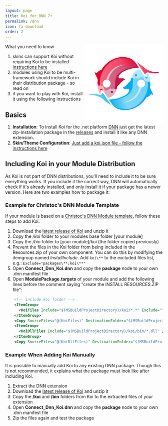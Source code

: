 ```yaml
---
layout: page
title: Koi for DNN 7+
permalink: /dnn
icon: fa-download
order: 2
---
```


<img src="assets/logos/koi-yinyang-250.png" style="float: right">

What you need to know

1. skins can support Koi without requiring Koi to be installed - [instructions here](dnn-themes)
1. modules using Koi to be multi-framework should include Koi in their distribution package - so read on
1. if you want to play with Koi, install it using the following instructions

## Basics

1. **Installation**: To Install Koi for the .net platform [DNN](http://www.dnnsoftware.com/) just get the latest zip-installation package in the [releases](https://connect-koi.net//releases) and install it like any DNN extension.
1. **Skin/Theme Configuration**: [Just add a koi.json file - follow the instructions here](dnn-themes)

## Including Koi in your Module Distribution

As Koi is not part of DNN distributions, you'll need to include it to be sure everything works. If you include it the correct way, DNN will automatically check if it's already installed, and only install it if your package has a newer version. Here are two examples how to package it:

### Example for Christoc's DNN Module Template

If your module is based on a [Christoc's DNN Module template](https://github.com/ChrisHammond/DNNTemplates), follow these steps to add Koi:

1. Download the [latest release of Koi](https://github.com/DNN-Connect/connect.koi/releases) and unzip it
1. Copy the _/koi_ folder to your modules base folder [your module]
1. Copy the _/bin_ folder to [your module]/koi (the folder copied previously)
1. Prevent the files in the Koi folder from being included in the Resources.zip of your own component. You can do this by modifying the itemgroup named _InstallInclude_. Add `koi\**` to the excluded files list, e.g.: `Exclude="packages\**;koi\**"`
1. Open **Connect_Dnn_Koi.dnn** and copy the **package** node to your own .dnn manifest file
1. Open **ModulePackage.targets** of your module and add the following lines before the comment saying "create the INSTALL RESOURCES.ZIP file":

```xml
    <!-- include koi folder -->
    <ItemGroup>
      <KoiFiles Include="$(MSBuildProjectDirectory)/koi/*.*" Exclude="**\*.dll" />
    </ItemGroup>
    <Copy SourceFiles="@(KoiFiles)" DestinationFolder="$(MSBuildProjectDirectory)\Package\koi\%(RecursiveDir)" />
    <ItemGroup>
      <KoiDllFiles Include="$(MSBuildProjectDirectory)/koi/bin/*.dll" />
    </ItemGroup>
    <Copy SourceFiles="@(KoiDllFiles)" DestinationFolder="$(MSBuildProjectDirectory)\Package\bin" />
```

### Example When Adding Koi Manually

It is possible to manually add Koi to any existing DNN package. Though this is not recommended, it explains what the package must look like after including Koi.

1. Extract the DNN extension
1. Download the [latest release of Koi](https://github.com/DNN-Connect/connect.koi/releases) and unzip it
1. Copy the **/koi** and **/bin** folders from Koi to the extracted files of your extension
1. Open **Connect_Dnn_Koi.dnn** and copy the **package** node to your own .dnn manifest file
1. Zip the files again and test the package